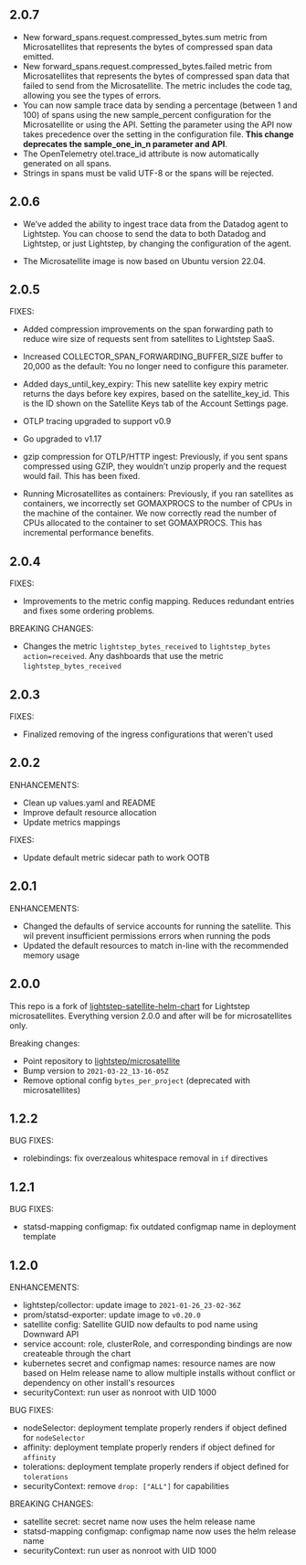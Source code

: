 ## 2.0.7

* New forward_spans.request.compressed_bytes.sum metric from Microsatellites that represents the bytes of compressed span data emitted.
* New forward_spans.request.compressed_bytes.failed metric from Microsatellites that represents the bytes of compressed span data that failed to send from the Microsatellite. The metric includes the code tag, allowing you see the types of errors.
* You can now sample trace data by sending a percentage (between 1 and 100) of spans using the new sample_percent configuration for the Microsatellite or using the API. Setting the parameter using the API now takes precedence over the setting in the configuration file.
__This change deprecates the sample_one_in_n parameter and API__.
* The OpenTelemetry otel.trace_id attribute is now automatically generated on all spans.
* Strings in spans must be valid UTF-8 or the spans will be rejected.

## 2.0.6

* We’ve added the ability to ingest trace data from the Datadog agent to Lightstep. You can choose to send the data to both Datadog and Lightstep, or just Lightstep, by changing the configuration of the agent.

* The Microsatellite image is now based on Ubuntu version 22.04.

## 2.0.5

FIXES:

* Added compression improvements on the span forwarding path to reduce wire size of requests sent from satellites to Lightstep SaaS.

* Increased COLLECTOR_SPAN_FORWARDING_BUFFER_SIZE buffer to 20,000 as the default: You no longer need to configure this parameter.

* Added days_until_key_expiry: This new satellite key expiry metric returns the days before key expires, based on the satellite_key_id. This is the ID shown on the Satellite Keys tab of the Account Settings page.

* OTLP tracing upgraded to support v0.9

* Go upgraded to v1.17

* gzip compression for OTLP/HTTP ingest: Previously, if you sent spans compressed using GZIP, they wouldn’t unzip properly and the request would fail. This has been fixed.

* Running Microsatellites as containers: Previously, if you ran satellites as containers, we incorrectly set GOMAXPROCS to the number of CPUs in the machine of the container. We now correctly read the number of CPUs allocated to the container to set GOMAXPROCS. This has incremental performance benefits.

## 2.0.4

FIXES:

* Improvements to the metric config mapping. Reduces redundant entries and fixes some ordering problems.

BREAKING CHANGES:

* Changes the metric `lightstep_bytes_received` to `lightstep_bytes action=received`. Any dashboards that use the metric `lightstep_bytes_received` 

## 2.0.3

FIXES:

* Finalized removing of the ingress configurations that weren't used

## 2.0.2

ENHANCEMENTS:

* Clean up values.yaml and README
* Improve default resource allocation
* Update metrics mappings

FIXES:
* Update default metric sidecar path to work OOTB

## 2.0.1

ENHANCEMENTS:

* Changed the defaults of service accounts for running the satellite. This wil prevent insufficient permissions errors when running the pods
* Updated the default resources to match in-line with the recommended memory usage

## 2.0.0

This repo is a fork of [lightstep-satellite-helm-chart](https://github.com/lightstep/lightstep-satellite-helm-chart/) for Lightstep microsatellites. Everything version 2.0.0 and after will be for microsatellites only.

Breaking changes:
- Point repository to [lightstep/microsatellite](https://hub.docker.com/r/lightstep/microsatellite)
- Bump version to `2021-03-22_13-16-05Z`
- Remove optional config `bytes_per_project` (deprecated with microsatellites)

## 1.2.2

BUG FIXES:

* rolebindings: fix overzealous whitespace removal in `if` directives

## 1.2.1

BUG FIXES:

* statsd-mapping configmap: fix outdated configmap name in deployment template

## 1.2.0

ENHANCEMENTS:

* lightstep/collector: update image to `2021-01-26_23-02-36Z`
* prom/statsd-exporter: update image to `v0.20.0`
* satellite config: Satellite GUID now defaults to pod name using Downward API
* service account: role, clusterRole, and corresponding bindings are now createable through the chart
* kubernetes secret and configmap names: resource names are now based on Helm release name to allow multiple installs without conflict or dependency on other install's resources
* securityContext: run user as nonroot with UID 1000

BUG FIXES:

* nodeSelector: deployment template properly renders if object defined for `nodeSelector`
* affinity: deployment template properly renders if object defined for `affinity`
* tolerations: deployment template properly renders if object defined for `tolerations`
* securityContext: remove `drop: ["ALL"]` for capabilities

BREAKING CHANGES:

* satellite secret: secret name now uses the helm release name
* statsd-mapping configmap: configmap name now uses the helm release name
* securityContext: run user as nonroot with UID 1000
